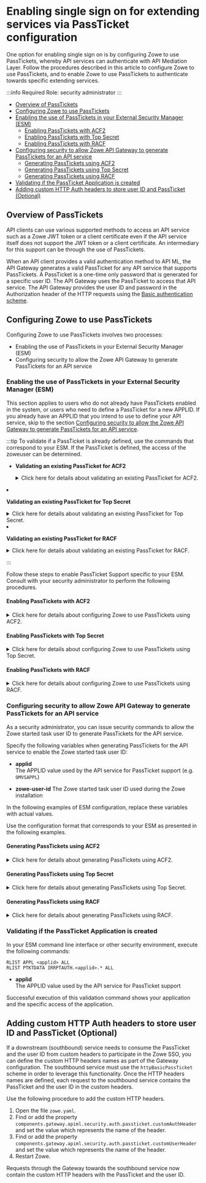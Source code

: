 # Enabling single sign on for extending services via PassTicket configuration

One option for enabling single sign on is by configuring Zowe to use PassTickets, whereby API services can authenticate with API Mediation Layer. Follow the procedures described in this article to configure Zowe to use PassTickets, and to enable Zowe to use PassTickets to authenticate towards specific extending services.

:::info Required Role: security administrator
:::

- [Overview of PassTickets](#overview-of-passtickets)
- [Configuring Zowe to use PassTickets](#configuring-zowe-to-use-passtickets)
- [Enabling the use of PassTickets in your External Security Manager (ESM)](#enabling-the-use-of-passtickets-in-your-external-security-manager-esm)
  - [Enabling PassTickets with ACF2](#enabling-passtickets-with-acf2)
  - [Enabling PassTickets with Top Secret](#enabling-passtickets-with-top-secret)
  - [Enabling PassTickets with RACF](#enabling-passtickets-with-racf)
- [Configuring security to allow Zowe API Gateway to generate PassTickets for an API service](#configuring-security-to-allow-zowe-api-gateway-to-generate-passtickets-for-an-api-service)
  - [Generating PassTickets using ACF2](#generating-passtickets-using-acf2)
  - [Generating PassTickets using Top Secret](#generating-passtickets-using-top-secret)
  - [Generating PassTickets using RACF](#generating-passtickets-using-racf)
- [Validating if the PassTicket Application is created](#validating-if-the-passticket-application-is-created)
- [Adding custom HTTP Auth headers to store user ID and PassTicket (Optional)](#adding-custom-http-auth-headers-to-store-user-id-and-passticket-optional)

## Overview of PassTickets

API clients can use various supported methods to access an API service such as a Zowe JWT token or a client certificate even if the API service itself does not support the JWT token or a client certificate. An intermediary for this support can be through the use of PassTickets.

When an API client provides a valid authentication method to API ML, the API Gateway generates a valid PassTicket for any API service that supports PassTickets. A PassTicket is a one-time only password that is generated for a specific user ID.
The API Gateway uses the PassTicket to access that API service.
The API Gateway provides the user ID and password in the Authorization header of the HTTP requests using the
[Basic authentication scheme](https://developer.mozilla.org/en-US/docs/Web/HTTP/Authentication#Basic_authentication_scheme).

## Configuring Zowe to use PassTickets

Configuring Zowe to use PassTickets involves two processes:

- Enabling the use of PassTickets in your External Security Manager (ESM)
- Configuring security to allow the Zowe API Gateway to generate PassTickets for an API service

### Enabling the use of PassTickets in your External Security Manager (ESM)

This section applies to users who do not already have PassTickets enabled in the system, or users who need to define a PassTicket for a new APPLID. If you already have an APPLID that you intend to use to define your API service, skip to the section [Configuring security to allow the Zowe API Gateway to generate PassTickets for an API service](#configuring-security-to-allow-zowe-api-gateway-to-generate-passtickets-for-an-api-service).

:::tip
To validate if a PassTicket is already defined, use the commands that correspond to your ESM. If the PassTicket is defined, the access of the zoweuser can be determined.

- **Validating an existing PassTicket for ACF2**

    <details>

    <summary>Click here for details about validating an existing PassTicket for ACF2.</summary>

    In your ESM command line interface or other security environment, execute the following commands:

    ```
    SET RESOURCE(SAF)
    LIST LIKE(-)

    SET RESOURCE(SAF)
    LIST LIKE(<applid>-)

    SET PROFILE(PTKTDATA) DIVISION(SSIGNON)
    LIST LIKE(<applid>-)

    SET RESOURCE(PTK)
    LIST LIKE(IRRPTAUTH-)
    ```

  - **`-`**  
    A wildcard symbol that lists all resources

  - **`<applid>-`**  
    Lists everything related to specified applid in a resource (in this case, SAF), or specified in a profile (in this case, PTKTDATA)

    </details>

- **Validating an existing PassTicket for Top Secret**

    <details>

    <summary>Click here for details about validating an existing PassTicket for Top Secret.</summary>

    In your ESM command line interface or other security environment, execute the following commands:

    ```
    TSS WHOHAS APPL(<applid>)
    TSS WHOHAS PTKTDATA(<applid>)
    TSS WHOHAS PTKTDATA(IRRPTAUTH.<applid>.)
    ```

  - **`.`**  
    A wildcard symbol that lists all resources

  - **`IRRPTAUTH.<applid>.`**  
    Returns everything about the specified applid for IRRPTAUTH

    </details>

- **Validating an existing PassTicket for RACF**

    <details>

    <summary>Click here for details about validating an existing PassTicket for RACF.</summary>

    In your ESM command line interface or other security environment, execute the following commands:

    ```rac
    RLIST APPL * ALL 
    RLIST APPL <applid> ALL  
    RLIST PTKTDATA <applid> SSIGNON ALL
    RLIST PTKTDATA IRRPTAUTH.<applid>.* ALL 
    ```

    Ensure that you validate PKTDATA access for APPL.

  - **`*`**  
    A wildcard symbol that resturns all resources

  - **`RLIST PTKTDATA <applid> SSIGNON ALL`**  
    Validates all applid for PTKDATA class

  - **`RLIST PTKTDATA IRRPTAUTH.<applid>.* ALL`**  
    Validates all applid permissions for PTKDATA class

    </details>

:::

Follow these steps to enable PassTicket Support specific to your ESM. Consult with your security administrator to perform the following procedures.

#### Enabling PassTickets with ACF2

<details>

<summary> Click here for details about configuring Zowe to use PassTickets using ACF2. </summary>

1. In your ESM command line interface or other security environment, define the application session key by entering the following commands, if the session key is not already defined.

```acf2
SET PROFILE(PTKTDATA) DIV(SSIGNON)
INSERT <applid> SSKEY(<key-description>) MULT-USE
F ACF2,REBUILD(PTK),CLASS(P)
```

- **applid**  
Specifies the application ID used for PassTicket validation to authenticate connections to the server.

- **MULT-USE**  
This setting lets you reuse the same PassTicket multiple times.

- **key-description**  
 Specifies the secured sign-on hexadecimal application key of 16 hexadecimal digits (8-byte or 64-bit key). Each application key must be the same on all systems in the configuration and the values must be kept secret and secured.

2. Complete the PassTicket setup by entering the following commands:

```acf2
F ACF2,REBUILD(PTK),CLASS(P)
```

The PassTicket record is now active in the system.

3. Enable the started task user ID to generate PassTickets for the application by entering commands similar to the following:

```
SET RESOURCE(PTK) 
RECKEY IRRPTAUTH ADD(applid.userid UID(<userid>) SERVICE(UPDATE,READ) ALLOW)
```

- `<userid>`  
Specifies the Zowe server user ID

You configured Zowe to use PassTickets using ACF2.

</details>

#### Enabling PassTickets with Top Secret

<details>

<summary> Click here for details about configuring Zowe to use PassTickets using Top Secret.</summary>

Before you begin this procedure, verify that the `PTKTDATA` class and ownership for the PassTicket resource (`IRRPTAUT`) have not already been defined.

1. Update the resource descriptor table (RDT) to define the `PTKTDATA` class by entering the following commands:

:::note
The PTKTDATA resource is not a predefined class.
:::

```tss
TSS ADDTO(RDT) RESCLASS(PTKTDATA) RESCODE(n) ACLST(ALL,READ,UPDATE) MAXLEN(37) 
```

The PTKTDATA resource is added to the RDT.

:::note
Include `RESCODE(n)` in the range of 101 to 13F to make `PTKTDATA` a prefixed resource class.
:::

2. Assign ownership for the PassTicket resource (`IRRPTAUT`). Execute the following commands:

```tss
TSS ADDTO(department) PTKTDATA(IRRPTAUT) 
```

3. Define PassTicket for application ID _applid_

```tss
TSS ADDTO(NDT) PSTKAPPL(<applid>) SESSKEY(<key-description>) SIGNMULTI
```

- **applid**  
Specifies the application ID used for PassTicket validation to authenticate connections to the server.

- **key-description**
 Specifies the secured sign-on hexadecimal application key of 16 hexadecimal digits (8-byte or 64-bit key). Each application key must be the same on all systems in the configuration and the values must be kept secret and secured.

4. Permit access to the PassTicket resource defined in the previous step for the LDAP Server by executing the following command:

```tss
TSS PERMIT(<stc-userid>) PTKTDATA(IRRPTAUTH.applid) ACCESS(UPDATE)
```

- **stc-userid**  
Specifies the ACID that you created when you created LDAP Server started task User IDs. The parameter is "CALDAP" by default.

You configured Zowe to use PassTickets using Top Secret.

</details>

#### Enabling PassTickets with RACF

<details>

<summary> Click here for details about configuring Zowe to use PassTickets using RACF.</summary>

1. Activate the `PTKTDATA` class, which encompasses all profiles containing PassTicket information.

In your ESM command line interface or other security environment, execute the following command:

```racf
SETROPTS CLASSACT(PTKTDATA) RACLIST(PTKTDATA)
```

2. Specify the application ID requiring access through PassTicket for the ZOWE server with the following commands:

```racf
RDEFINE APPL <applid> UACC(READ)
SETROPTS CLASSACT(APPL)
SETROPTS GENERIC(PTKTDATA)
```

- ***applid**  
A one to 8 character name designated for the application.

:::note
This name is usually provided by the site security administrator.
:::

3. Define the profile for the application with the following command:

```racf
RDEFINE PTKTDATA  <applid> UACC(NONE) APPLDATA('NO REPLAY PROTECTION') SSIGNON(KEYMASKED(<key-description>) APPLDATA('NO REPLAY PROTECTION')
```

- **key-description**  
 Specifies the secured sign-on hexadecimal application key of 16 hexadecimal digits (8-byte or 64-bit key). Each application key must be the same on all systems in the configuration and the values must be kept secret and secured.

Replace `key-description` with the application name defined previously.

:::caution Important
PassTickets for the API service must have the replay protection switched off. This links a secured sign-on application key with the application.
:::

4. Allow the application ID (_applid_) to use PassTickets:

```racf
PERMIT IRRPTAUTH.applid.* CLASS(PTKTDATA) ACCESS(UPDATE) ID(userid)
```

- **userid**  
Specifies the value of the LDAP Server started task.

5. Refresh the RACF PTKTDATA definition with the new profile:

```racf
SETROPTS RACLIST(PTKTDATA) REFRESH
```

You configured Zowe to use PassTickets using RACF.

</details>

### Configuring security to allow Zowe API Gateway to generate PassTickets for an API service

As a security administrator, you can issue security commands to allow the Zowe started task user ID to generate PassTickets for the API service.

Specify the following variables when generating PassTickets for the API service to enable the Zowe started task user ID:

- **applid**  
The APPLID value used by the API service for PassTicket support (e.g. `OMVSAPPL`)

- **zowe-user-id**
The Zowe started task user ID used during the Zowe installation

In the following examples of ESM configuration, replace these variables with actual values.

Use the configuration format that corresponds to your ESM as presented in the following examples.

#### Generating PassTickets using ACF2

<details>

<summary> Click here for details about generating PassTickets using ACF2. </summary>

Grant the Zowe started task user ID permission to generate PassTickets for users of the API service.

**Example:**

```acf
ACF
SET RESOURCE(PTK)
RECKEY IRRPTAUTH ADD(<applid>.- UID(<zowe-user-id>) SERVICE(UPDATE,READ) ALLOW)
F ACF2,REBUILD(PTK),CLASS(P)
END
```

</details>

#### Generating PassTickets using Top Secret

<details>

<summary>Click here for details about generating PassTickets using Top Secret.</summary>

Grant the Zowe started task user ID permission to generate PassTickets for users of the API service.

**Example:**

```markup
TSS PERMIT(<zowe-user-id>) PTKTDATA(IRRPTAUTH.<applid>.) ACCESS(READ,UPDATE)
TSS REFRESH
```

</details>

#### Generating PassTickets using RACF

<details>

<summary> Click here for details about generating PassTickets using RACF.</summary>

Grant the Zowe started task user ID permission to generate PassTickets for users of the API service.

**Example:**

```racf
PERMIT IRRPTAUTH.<applid>.* CL(PTKTDATA) ID(<zowe-user-id>) ACCESS(UPDATE)
SETROPTS RACLIST(PTKTDATA) REFRESH
```

</details>

### Validating if the PassTicket Application is created

In your ESM command line interface or other security environment, execute the following commands:

```racf
RLIST APPL <applid> ALL
RLIST PTKTDATA IRRPTAUTH.<applid>.* ALL
```

- **applid**  
The APPLID value used by the API service for PassTicket support

Successful execution of this validation command shows your application and the specific access of the application.

## Adding custom HTTP Auth headers to store user ID and PassTicket (Optional)

If a downstream (southbound) service needs to consume the PassTicket and the user ID from custom headers to participate in the Zowe SSO, you can define the custom HTTP headers names as part of the Gateway configuration.
The southbound service must use the `httpBasicPassTicket` scheme in order to leverage this functionality. Once the HTTP headers names are defined, each request to the southbound service contains the PassTicket and the user ID in the custom headers.

Use the following procedure to add the custom HTTP headers.

1. Open the file `zowe.yaml`.
2. Find or add the property `components.gateway.apiml.security.auth.passticket.customAuthHeader` and set the value which represents the name of the header.
3. Find or add the property `components.gateway.apiml.security.auth.passticket.customUserHeader` and set the value which represents the name of the header.
4. Restart Zowe.

Requests through the Gateway towards the southbound service now contain the custom HTTP headers with the PassTicket and the user ID.
